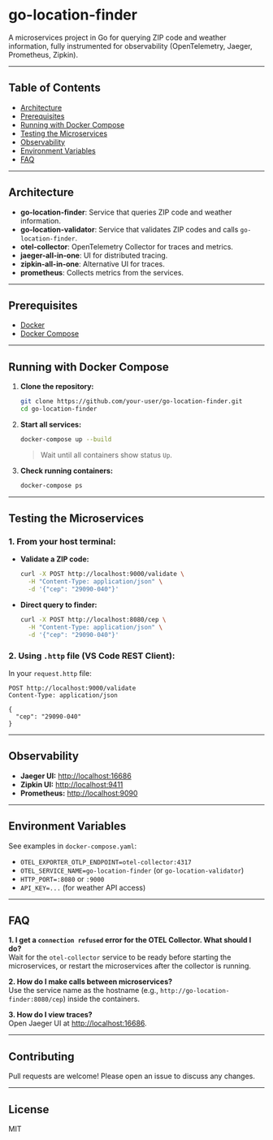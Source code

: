# go-location-finder

A microservices project in Go for querying ZIP code and weather information, fully instrumented for observability (OpenTelemetry, Jaeger, Prometheus, Zipkin).

---

## Table of Contents

- [Architecture](#architecture)
- [Prerequisites](#prerequisites)
- [Running with Docker Compose](#running-with-docker-compose)
- [Testing the Microservices](#testing-the-microservices)
- [Observability](#observability)
- [Environment Variables](#environment-variables)
- [FAQ](#faq)

---

## Architecture

- **go-location-finder**: Service that queries ZIP code and weather information.
- **go-location-validator**: Service that validates ZIP codes and calls `go-location-finder`.
- **otel-collector**: OpenTelemetry Collector for traces and metrics.
- **jaeger-all-in-one**: UI for distributed tracing.
- **zipkin-all-in-one**: Alternative UI for traces.
- **prometheus**: Collects metrics from the services.

---

## Prerequisites

- [Docker](https://www.docker.com/)
- [Docker Compose](https://docs.docker.com/compose/)

---

## Running with Docker Compose

1. **Clone the repository:**

   ```sh
   git clone https://github.com/your-user/go-location-finder.git
   cd go-location-finder
   ```

2. **Start all services:**

   ```sh
   docker-compose up --build
   ```

   > Wait until all containers show status `Up`.

3. **Check running containers:**
   ```sh
   docker-compose ps
   ```

---

## Testing the Microservices

### 1. **From your host terminal:**

- **Validate a ZIP code:**

  ```sh
  curl -X POST http://localhost:9000/validate \
    -H "Content-Type: application/json" \
    -d '{"cep": "29090-040"}'
  ```

- **Direct query to finder:**
  ```sh
  curl -X POST http://localhost:8080/cep \
    -H "Content-Type: application/json" \
    -d '{"cep": "29090-040"}'
  ```

### 2. **Using `.http` file (VS Code REST Client):**

In your `request.http` file:

```http
POST http://localhost:9000/validate
Content-Type: application/json

{
  "cep": "29090-040"
}
```

---

## Observability

- **Jaeger UI:** [http://localhost:16686](http://localhost:16686)
- **Zipkin UI:** [http://localhost:9411](http://localhost:9411)
- **Prometheus:** [http://localhost:9090](http://localhost:9090)

---

## Environment Variables

See examples in `docker-compose.yaml`:

- `OTEL_EXPORTER_OTLP_ENDPOINT=otel-collector:4317`
- `OTEL_SERVICE_NAME=go-location-finder` (or `go-location-validator`)
- `HTTP_PORT=:8080` or `:9000`
- `API_KEY=...` (for weather API access)

---

## FAQ

**1. I get a `connection refused` error for the OTEL Collector. What should I do?**  
Wait for the `otel-collector` service to be ready before starting the microservices, or restart the microservices after the collector is running.

**2. How do I make calls between microservices?**  
Use the service name as the hostname (e.g., `http://go-location-finder:8080/cep`) inside the containers.

**3. How do I view traces?**  
Open Jaeger UI at [http://localhost:16686](http://localhost:16686).

---

## Contributing

Pull requests are welcome! Please open an issue to discuss any changes.

---

## License

MIT

